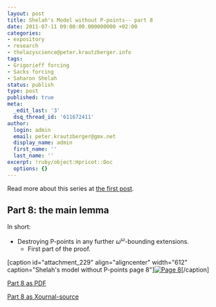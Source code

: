 ```yaml
---
layout: post
title: Shelah's Model without P-points-- part 8
date: 2011-07-11 09:00:00.000000000 +02:00
categories:
- expository
- research
- thelazyscience@peter.krautzberger.info
tags:
- Grigorieff forcing
- Sacks forcing
- Saharon Shelah
status: publish
type: post
published: true
meta:
  _edit_last: '3'
  dsq_thread_id: '611672411'
author:
  login: admin
  email: peter.krautzberger@gmx.net
  display_name: admin
  first_name: ''
  last_name: ''
excerpt: !ruby/object:Hpricot::Doc
  options: {}
---
```


Read more about this series at [the first post](http://peter.krautzberger.info/2011/05/Shelah_model_without_P-points).

## Part 8: the main lemma

In short:

*   Destroying P-points in any further $\omega^\omega$-bounding extensions.
    *   First part of the proof.

[caption id="attachment_229" align="aligncenter" width="612" caption="Shelah's model without P-points page 8"][![Page 8](assets/pg_0008.jpg "Page 8")](http://boolesrings.org/krautzberger/files/2011/08/pg_0008.jpg)[/caption]

[Part 8 as PDF](http://boolesrings.org/krautzberger/files/2011/08/pg_0008.pdf)

[Part 8 as Xournal-source](/grigorieff-sacks/pg_0008.xoj)